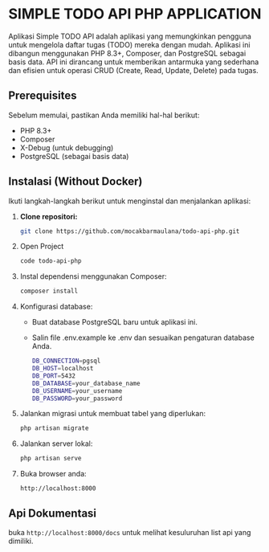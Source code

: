 # SIMPLE TODO API PHP APPLICATION

Aplikasi Simple TODO API adalah aplikasi yang memungkinkan pengguna untuk mengelola daftar tugas (TODO) mereka dengan mudah. Aplikasi ini dibangun menggunakan PHP 8.3+, Composer, dan PostgreSQL sebagai basis data. API ini dirancang untuk memberikan antarmuka yang sederhana dan efisien untuk operasi CRUD (Create, Read, Update, Delete) pada tugas.

## Prerequisites
Sebelum memulai, pastikan Anda memiliki hal-hal berikut:
- PHP 8.3+
- Composer
- X-Debug (untuk debugging)
- PostgreSQL (sebagai basis data)

## Instalasi (Without Docker)
Ikuti langkah-langkah berikut untuk menginstal dan menjalankan aplikasi:

1. **Clone repositori:**
   ```bash
   git clone https://github.com/mocakbarmaulana/todo-api-php.git
   ```
2. Open Project
   ```bash
   code todo-api-php
   ```
3. Instal dependensi menggunakan Composer:
   ```bash
   composer install
   ```
4. Konfigurasi database:
    - Buat database PostgreSQL baru untuk aplikasi ini.
    - Salin file .env.example ke .env dan sesuaikan pengaturan database Anda.

       ```bash
       DB_CONNECTION=pgsql
       DB_HOST=localhost
       DB_PORT=5432
       DB_DATABASE=your_database_name
       DB_USERNAME=your_username
       DB_PASSWORD=your_password
       ```
5. Jalankan migrasi untuk membuat tabel yang diperlukan:
   ```bash
   php artisan migrate
   ```
6. Jalankan server lokal:
   ```bash
   php artisan serve
   ```
7. Buka browser anda:
   ```
   http://localhost:8000
   ```

## Api Dokumentasi
buka `http://localhost:8000/docs` untuk melihat kesuluruhan list api yang dimiliki.

